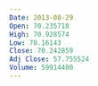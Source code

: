 ```yaml
---
Date: 2013-08-29
Open: 70.235718
High: 70.928574
Low: 70.16143
Close: 70.242859
Adj Close: 57.755524
Volume: 59914400
---
```

